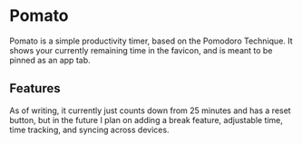 # Pomato

Pomato is a simple productivity timer, based on the Pomodoro Technique. It
shows your currently remaining time in the favicon, and is meant to be pinned as
an app tab.

## Features
As of writing, it currently just counts down from 25 minutes and has a reset
button, but in the future I plan on adding a break feature, adjustable time,
time tracking, and syncing across devices.
